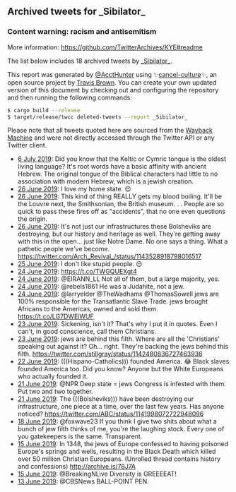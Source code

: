 ## Archived tweets for \_Sibilator\_
### Content warning: racism and antisemitism
More information: https://github.com/TwitterArchives/KYE#readme

The list below includes 18 archived tweets by
[\_Sibilator\_](https://twitter.com/_Sibilator_).




This report was generated by [@AcctHunter](https://twitter.com/accthunter) using ✨[cancel-culture](https://github.com/travisbrown/cancel-culture)✨,
an open source project by [Travis Brown](https://twitter.com/travisbrown). You can create your own
updated version of this document by checking out and configuring the repository and then running
the following commands:

```bash
$ cargo build --release
$ target/release/twcc deleted-tweets --report _Sibilator_
```

Please note that all tweets quoted here are sourced from the
[Wayback Machine](https://web.archive.org) and were not directly accessed through the Twitter API or
any Twitter client.



* [ 6 July 2019](https://web.archive.org/web/20190706130100/https://twitter.com/_Sibilator_/status/1147490631973036032): Did you know that the Keltic or Cymric tongue is the oldest living language? It's root words have a basic affinity with ancient Hebrew. The original tongue of the Biblical characters had little to no association with modern Hebrew, which is a jewish creation.
* [26 June 2019](https://web.archive.org/web/20190626141710/https://twitter.com/_Sibilator_/status/1143885921294663681): I love my home state. 😍
* [26 June 2019](https://web.archive.org/web/20190626001222/https://twitter.com/_Sibilator_/status/1143673291510558725): This kind of thing REALLY gets my blood boiling. It'll be the Louvre next, the Smithsonian, the British museum. . . People are so quick to pass these fires off as "accidents", that no one even questions the origin.
* [26 June 2019](https://web.archive.org/web/20190626000828/https://twitter.com/_Sibilator_/status/1143672308428656640): It's not just our infrastructures these Bolsheviks are destroying, but our history and heritage as well. They're getting away with this in the open... just like Notre Dame. No one says a thing. What a pathetic people we've become. https://twitter.com/Arch_Revival_/status/1143528918798016517
* [25 June 2019](https://web.archive.org/web/20190625034105/https://twitter.com/_Sibilator_/status/1143363457816911874): I don't like stupid people. 😒
* [24 June 2019](https://web.archive.org/web/20190624081438/https://twitter.com/_Sibilator_/status/1143069911037743104): https://t.co/TWGQUEXgt4
* [24 June 2019](https://web.archive.org/web/20190624075607/https://twitter.com/_Sibilator_/status/1143065251161792512): @EIRANN_LL Not all of them, but a large majority, yes.
* [24 June 2019](https://web.archive.org/web/20190624051117/https://twitter.com/_Sibilator_/status/1143023769512030208): @rebels1861 He was a Judahite, not a jew.
* [24 June 2019](https://web.archive.org/web/20190624033706/https://twitter.com/_Sibilator_/status/1143000067500138502): @larryelder @TheWadhams @ThomasSowell jews are 100% responsible for the Transatlantic Slave Trade. jews brought Africans to the Americas, owned and sold them. https://t.co/LG7DWEiWUF
* [23 June 2019](https://web.archive.org/web/20190624004719/https://twitter.com/_Sibilator_/status/1142646586079666177): Sickening, isn't it? That's why I put it in quotes. Even I can't, in good conscience, call them Christians.
* [23 June 2019](https://web.archive.org/web/20190624004719/https://twitter.com/_Sibilator_/status/1142646586079666177): jews are behind this filth. Where are all the 'Christians' speaking out against it? Oh... right. They're backing the jews behind this filth. https://twitter.com/stillgray/status/1142480836727463936
* [22 June 2019](https://web.archive.org/web/20190622052400/https://twitter.com/_Sibilator_/status/1142302194038972417): (((Hispano-Catholics))) founded America. 😂 Black slaves founded America too. Did you know? Anyone but the White Europeans who actually founded it.
* [21 June 2019](https://web.archive.org/web/20190621141619/https://twitter.com/_Sibilator_/status/1142073768023646208): @NPR Deep state = jews  Congress is infested with them.   Put two and two together.
* [21 June 2019](https://web.archive.org/web/20190621092441/https://twitter.com/_Sibilator_/status/1142000314570199042): The (((Bolsheviks))) have been destroying our infrastructure, one piece at a time, over the last few years. Has anyone noticed? https://twitter.com/ABC/status/1141998072722948096
* [18 June 2019](https://web.archive.org/web/20190618121853/https://twitter.com/_Sibilator_/status/1140957051369082880): @foxwave23 If you think I give two shits about what a bunch of jew filth thinks of me, you're the laughing stock.  Every one of you gatekeepers is the same. Transparent.
* [15 June 2019](https://web.archive.org/web/20190616232053/https://twitter.com/_Sibilator_/status/1140042261440450560): In 1348, the jews of Europe confessed to having poisoned Europe's springs and wells, resulting in the Black Death which killed over 50 million Christian Europeans.   (Unrolled thread contains history and confessions) http://archive.is/78J7A
* [15 June 2019](https://web.archive.org/web/20190615220541/https://twitter.com/_Sibilator_/status/1140017560823521280): @BreakingNLive Diversity is GREEEEAT!
* [13 June 2019](https://web.archive.org/web/20190613042224/https://twitter.com/_Sibilator_/status/1139025201071607808): @CBSNews BALL-POINT PEN.
